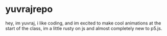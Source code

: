 # yuvrajrepo

hey, im yuvraj, i like coding, and im excited to make cool animations
at the start of the class, im a little rusty on js and almost completely new to p5.js.
